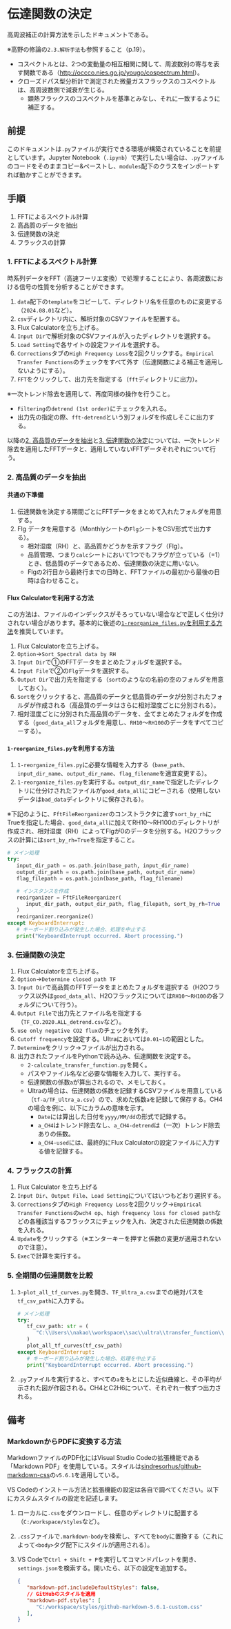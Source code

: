 # 伝達関数の決定

高周波補正の計算方法を示したドキュメントである。

※高野の修論の`2.3.解析手法`も参照すること（p.19）。

- コスペクトルとは、2つの変動量の相互相関に関して、周波数別の寄与を表す関数である（<http://occco.nies.go.jp/yougo/cospectrum.html>）。
- クローズドパス型分析計で測定された微量ガスフラックスのコスペクトルは、高周波数側で減衰が生じる。
  - 顕熱フラックスのコスペクトルを基準とみなし、それに一致するように補正する。

## 前提

このドキュメントは`.py`ファイルが実行できる環境が構築されていることを前提としています。Jupyter Notebook（`.ipynb`）で実行したい場合は、`.py`ファイルのコードをそのままコピー&ペーストし、`modules`配下のクラスをインポートすれば動かすことができます。

## 手順

1. FFTによるスペクトル計算
2. 高品質のデータを抽出
3. 伝達関数の決定
4. フラックスの計算

### 1. FFTによるスペクトル計算

時系列データをFFT（高速フーリエ変換）で処理することにより、各周波数における信号の性質を分析することができます。

1. `data`配下の`template`をコピーして、ディレクトリ名を任意のものに変更する（`2024.08.01`など）。
2. `csv`ディレクトリ内に、解析対象のCSVファイルを配置する。
3. Flux Calculatorを立ち上げる。
4. `Input Dir`で解析対象のCSVファイルが入ったディレクトリを選択する。
5. `Load Setting`で各サイトの設定ファイルを選択する。
6. `Corrections`タブの`High Frequency Loss`を2回クリックする。`Empirical Transfer Functions`のチェックをすべて外す（伝達関数による補正を適用しないようにする）。
7. `FFT`をクリックして、出力先を指定する（`fft`ディレクトリに出力）。

※一次トレンド除去を適用して、再度同様の操作を行うこと。

- `Filtering`の`detrend (1st order)`にチェックを入れる。
- 出力先の指定の際、`fft-detrend`という別フォルダを作成しそこに出力する。

以降の[2. 高品質のデータを抽出](#2-高品質のデータを抽出)と[3. 伝達関数の決定](#3-伝達関数の決定)については、一次トレンド除去を適用したFFTデータと、適用していないFFTデータそれぞれについて行う。

### 2. 高品質のデータを抽出

#### 共通の下準備

1. 伝達関数を決定する期間ごとにFFTデータをまとめて入れたフォルダを用意する。
2. Flg データを用意する（Monthlyシートの`Flg`シートをCSV形式で出力する）。
   - 相対湿度（RH）と、高品質かどうかを示すフラグ（Flg）。
   - 品質管理、つまり`calc`シートにおいて1つでもフラグが立っている（=1）とき、低品質のデータであるため、伝達関数の決定に用いない。
   - Flgの2行目から最終行までの日時と、FFTファイルの最初から最後の日時は合わせること。

#### Flux Calculatorを利用する方法

この方法は、ファイルのインデックスがそろっていない場合などで正しく仕分けされない場合があります。基本的に後述の[`1-reorganize_files.py`を利用する方法](#1-reorganize_filespyを利用する方法)を推奨しています。

1. Flux Calculatorを立ち上げる。
2. `Option`→`Sort Spectral data by RH`
3. `Input Dir`で①のFFTデータをまとめたフォルダを選択する。
4. `Input File`で②の`Flg`データを選択する。
5. `Output Dir`で出力先を指定する（`sort`のようなの名前の空のフォルダを用意しておく）。
6. `Sort`をクリックすると、高品質のデータと低品質のデータが分別されたフォルダが作成される（高品質のデータはさらに相対湿度ごとに分別される）。
7. 相対湿度ごとに分別された高品質のデータを、全てまとめたフォルダを作成する（`good_data_all`フォルダを用意し、`RH10`～`RH100`のデータをすべてコピーする）。

#### `1-reorganize_files.py`を利用する方法

1. `1-reorganize_files.py`に必要な情報を入力する（`base_path`、`input_dir_name`、`output_dir_name`、`flag_filename`を適宜変更する）。
2. `1-reorganize_files.py`を実行する。`output_dir_name`で指定したディレクトリに仕分けされたファイルが`good_data_all`にコピーされる（使用しないデータは`bad_data`ディレクトリに保存される）。

※下記のように、`FftFileReorganizer`のコンストラクタに渡す`sort_by_rh`にTrueを指定した場合、`good_data_all`に加えてRH10～RH100のディレクトリが作成され、相対湿度（RH）によってFlgが0のデータを分別する。H2Oフラックスの計算には`sort_by_rh=True`を指定すること。

```py
# メイン処理
try:
   input_dir_path = os.path.join(base_path, input_dir_name)
   output_dir_path = os.path.join(base_path, output_dir_name)
   flag_filepath = os.path.join(base_path, flag_filename)

   # インスタンスを作成
   reoirganizer = FftFileReorganizer(
      input_dir_path, output_dir_path, flag_filepath, sort_by_rh=True
   )
   reoirganizer.reorganize()
except KeyboardInterrupt:
   # キーボード割り込みが発生した場合、処理を中止する
   print("KeyboardInterrupt occurred. Abort processing.")
```

### 3. 伝達関数の決定

1. Flux Calculatorを立ち上げる。
2. `Option`→`Determine closed path TF`
3. `Input Dir`で高品質のFFTデータをまとめたフォルダを選択する（H2Oフラックス以外は`good_data_all`、H2Oフラックスについては`RH10`～`RH100`の各フォルダについて行う）。
4. `Output File`で出力先とファイル名を指定する（`TF_CO.2020.ALL_detrend.csv`など）。
5. `use only negative CO2 flux`のチェックを外す。
6. `Cutoff frequency`を設定する。Ultraにおいては`0.01~1`の範囲とした。
7. `Determine`をクリック→ファイルが出力される。
8. 出力されたファイルをPythonで読み込み、伝達関数を決定する。
   - `2-calculate_transfer_function.py`を開く。
   - パスやファイル名など必要な情報を入力して、実行する。
   - 伝達関数の係数`a`が算出されるので、メモしておく。
   - Ultraの場合は、伝達関数の係数を記録するCSVファイルを用意している（`tf-a/TF_Ultra_a.csv`）ので、求めた係数`a`を記録して保存する。CH4の場合を例に、以下にカラムの意味を示す。
     - `Date`には算出した日付を`yyyy/MM/dd`の形式で記録する。
     - `a_CH4`はトレンド除去なし、`a_CH4-detrend`は（一次）トレンド除去ありの係数。
     - `a_CH4-used`には、最終的にFlux Calculatorの設定ファイルに入力する値を記録する。

### 4. フラックスの計算

1. Flux Calculator を立ち上げる
2. `Input Dir`、`Output File`、`Load Setting`についてはいつもどおり選択する。
3. `Corrections`タブの`High Frequency Loss`を2回クリック→`Empirical Transfer Functions`の`wch4 op`、`high frequency loss for closed path`などの各種該当するフラックスにチェックを入れ、決定された伝達関数の係数を入れる。
4. `Update`をクリックする（※エンターキーを押すと係数の変更が適用されないので注意）。
5. `Exec`で計算を実行する。

### 5. 全期間の伝達関数を比較

1. `3-plot_all_tf_curves.py`を開き、`TF_Ultra_a.csv`までの絶対パスを`tf_csv_path`に入力する。

   ```py
   # メイン処理
   try:
      tf_csv_path: str = (
         "C:\\Users\\nakao\\workspace\\sac\\ultra\\transfer_function\\tf-a\\TF_Ultra_a.csv"
      )
      plot_all_tf_curves(tf_csv_path)
   except KeyboardInterrupt:
      # キーボード割り込みが発生した場合、処理を中止する
      print("KeyboardInterrupt occurred. Abort processing.")
   ```

2. `.py`ファイルを実行すると、すべての`a`をもとにした近似曲線と、その平均が示された図が作図される。CH4とC2H6について、それぞれ一枚ずつ出力される。

## 備考

### MarkdownからPDFに変換する方法

MarkdownファイルのPDF化にはVisual Studio Codeの拡張機能である「Markdown PDF」を使用している。スタイルは[sindresorhus/github-markdown-css](https://github.com/sindresorhus/github-markdown-css)の`v5.6.1`を適用している。

VS Codeのインストール方法と拡張機能の設定は各自で調べてください。以下にカスタムスタイルの設定を記述します。

1. ローカルに`.css`をダウンロードし、任意のディレクトリに配置する（`C:/workspace/styles`など）。
2. `.css`ファイルで`.markdown-body`を検索し、すべてを`body`に置換する（これによって`<body>`タグ配下にスタイルが適用される）。
3. VS Codeで`Ctrl + Shift + P`を実行してコマンドパレットを開き、`settings.json`を検索する。開いたら、以下の設定を追加する。

   ```json
   {
      "markdown-pdf.includeDefaultStyles": false,
      // GitHubのスタイルを適用
      "markdown-pdf.styles": [
         "C:/workspace/styles/github-markdown-5.6.1-custom.css"
      ],
   }
   ```
